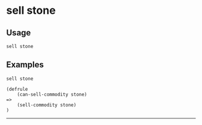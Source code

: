 # sell stone
## Usage
```
sell stone
```
## Examples
```
sell stone
```
```
(defrule
    (can-sell-commodity stone)
=>
    (sell-commodity stone)
)

```
---
